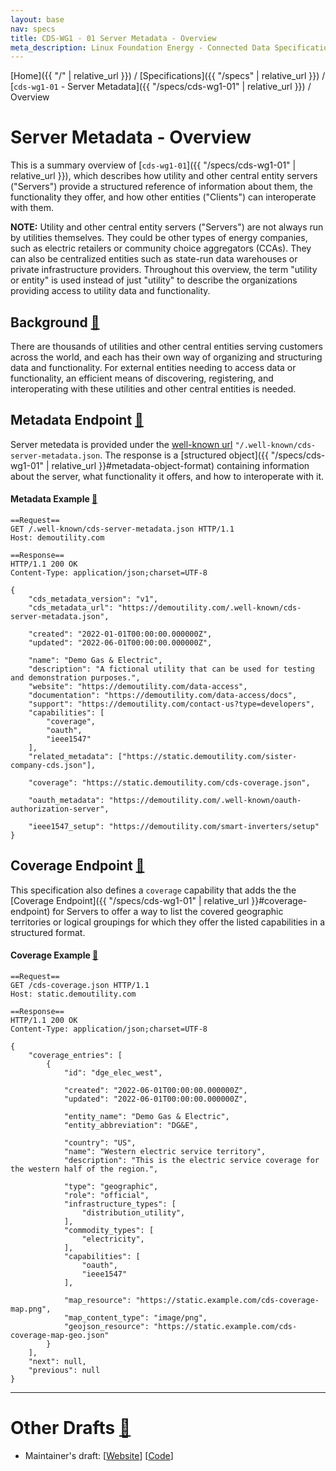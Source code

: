 ```yaml
---
layout: base
nav: specs
title: CDS-WG1 - 01 Server Metadata - Overview
meta_description: Linux Foundation Energy - Connected Data Specifications (CDS) - Registration Working Group (WG1) - Specifications - cds-wg1-01 - Server Metadata - Overview
---
```

[Home]({{ "/" | relative_url }}) / [Specifications]({{ "/specs" | relative_url }}) / [`cds-wg1-01` - Server Metadata]({{ "/specs/cds-wg1-01" | relative_url }}) / Overview

# Server Metadata - Overview

This is a summary overview of [`cds-wg1-01`]({{ "/specs/cds-wg1-01" | relative_url }}), which describes how utility and other central entity servers ("Servers") provide a structured reference of information about them, the functionality they offer, and how other entities ("Clients") can interoperate with them.

**NOTE:** Utility and other central entity servers ("Servers") are not always run by utilities themselves.
They could be other types of energy companies, such as electric retailers or community choice aggregators (CCAs).
They can also be centralized entities such as state-run data warehouses or private infrastructure providers.
Throughout this overview, the term "utility or entity" is used instead of just "utility" to describe the organizations providing access to utility data and functionality.

## Background <a id="background" href="#background" class="permalink">🔗</a>

There are thousands of utilities and other central entities serving customers across the world, and each has their own way of organizing and structuring data and functionality.
For external entities needing to access data or functionality, an efficient means of discovering, registering, and interoperating with these utilities and other central entities is needed.

## Metadata Endpoint <a id="metadata-endpoint" href="#metadata-endpoint" class="permalink">🔗</a>

Server metedata is provided under the [well-known url](https://datatracker.ietf.org/doc/html/rfc8615) `"/.well-known/cds-server-metadata.json`.
The response is a [structured object]({{ "/specs/cds-wg1-01" | relative_url }}#metadata-object-format) containing information about the server, what functionality it offers, and how to interoperate with it.

#### Metadata Example <a id="metadata-example" href="#metadata-example" class="permalink">🔗</a>
```
==Request==
GET /.well-known/cds-server-metadata.json HTTP/1.1
Host: demoutility.com

==Response==
HTTP/1.1 200 OK
Content-Type: application/json;charset=UTF-8

{
    "cds_metadata_version": "v1",
    "cds_metadata_url": "https://demoutility.com/.well-known/cds-server-metadata.json",

    "created": "2022-01-01T00:00:00.000000Z",
    "updated": "2022-06-01T00:00:00.000000Z",

    "name": "Demo Gas & Electric",
    "description": "A fictional utility that can be used for testing and demonstration purposes.",
    "website": "https://demoutility.com/data-access",
    "documentation": "https://demoutility.com/data-access/docs",
    "support": "https://demoutility.com/contact-us?type=developers",
    "capabilities": [
        "coverage",
        "oauth",
        "ieee1547"
    ],
    "related_metadata": ["https://static.demoutility.com/sister-company-cds.json"],

    "coverage": "https://static.demoutility.com/cds-coverage.json",

    "oauth_metadata": "https://demoutility.com/.well-known/oauth-authorization-server",

    "ieee1547_setup": "https://demoutility.com/smart-inverters/setup"
}
```

## Coverage Endpoint <a id="coverage-endpoint" href="#coverage-endpoint" class="permalink">🔗</a>

This specification also defines a `coverage` capability that adds the the [Coverage Endpoint]({{ "/specs/cds-wg1-01" | relative_url }}#coverage-endpoint) for Servers to offer a way to list the covered geographic territories or logical groupings for which they offer the listed capabilities in a structured format.

#### Coverage Example <a id="coverage-example" href="#coverage-example" class="permalink">🔗</a>
```
==Request==
GET /cds-coverage.json HTTP/1.1
Host: static.demoutility.com

==Response==
HTTP/1.1 200 OK
Content-Type: application/json;charset=UTF-8

{
    "coverage_entries": [
        {
            "id": "dge_elec_west",

            "created": "2022-06-01T00:00:00.000000Z",
            "updated": "2022-06-01T00:00:00.000000Z",

            "entity_name": "Demo Gas & Electric",
            "entity_abbreviation": "DG&E",

            "country": "US",
            "name": "Western electric service territory",
            "description": "This is the electric service coverage for the western half of the region.",

            "type": "geographic",
            "role": "official",
            "infrastructure_types": [
                "distribution_utility",
            ],
            "commodity_types": [
                "electricity",
            ],
            "capabilities": [
                "oauth",
                "ieee1547"
            ],

            "map_resource": "https://static.example.com/cds-coverage-map.png",
            "map_content_type": "image/png",
            "geojson_resource": "https://static.example.com/cds-coverage-map-geo.json"
        }
    ],
    "next": null,
    "previous": null
}
```

---

# Other Drafts <a id="other-drafts" href="#other-drafts" class="permalink">🔗</a>

* Maintainer's draft: [[Website](https://daniel-utilityapi.github.io/CDS-Registration/specs/cds-wg1-01/overview)] [[Code](https://github.com/daniel-utilityapi/CDS-Registration/blob/main/website/specs/cds-wg1-01/overview.md)]

